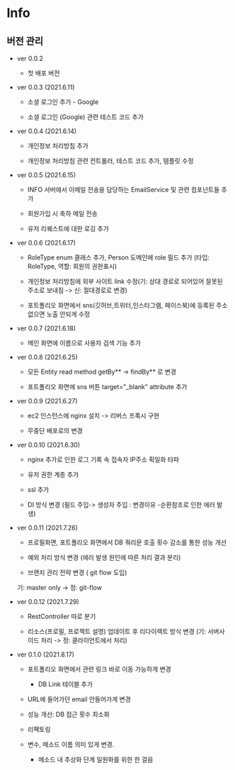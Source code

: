 # Info

## 버전 관리 

- ver 0.0.2

   - 첫 배포 버전   

- ver 0.0.3 (2021.6.11)

   - 소셜 로그인 추가 - Google
 
   - 소셜 로그인 (Google) 관련 테스트 코드 추가 

- ver 0.0.4 (2021.6.14)

   - 개인정보 처리방침 추가 

   - 개인정보 처리방침 관련 컨트롤러, 테스트 코드 추가, 템플릿 수정 

- ver 0.0.5 (2021.6.15)

   - INFO 서버에서 이메일 전송을 담당하는 EmailService 및 관련 컴포넌트들 추가

   - 회원가입 시 축하 메일 전송 

   - 유저 리퀘스트에 대한 로깅 추가 

- ver 0.0.6 (2021.6.17)

   - RoleType enum 클래스 추가, Person 도메인에 role 필드 추가 (타입: RoleType, 역할: 회원의 권한표시)

   - 개인정보 처리방침에 외부 사이트 link 수정(기: 상대 경로로 되어있어 잘못된 주소로 보내짐 -> 신: 절대경로로 변경)

   - 포트폴리오 화면에서 sns(깃허브,트위터,인스타그램, 페이스북)에 등록된 주소 없으면 노출 안되게 수정

- ver 0.0.7 (2021.6.18)

   - 메인 화면에 이름으로 사용자 검색 기능 추가 

- ver 0.0.8 (2021.6.25)
 
   - 모든 Entity read method getBy** -> findBy** 로 변경 

   - 포트폴리오 화면에 sns 버튼 target="_blank" attribute 추가 

- ver 0.0.9 (2021.6.27)

   - ec2 인스턴스에 nginx 설치 -> 리버스 프록시 구현 

   - 무중단 배포로의 변경

- ver 0.0.10 (2021.6.30)

   - nginx 추가로 인한 로그 기록 속 접속자 IP주소 획일화 타파

   - 유저 권한 계층 추가

   - ssl 추가 

   - DI 방식 변경 (필드 주입-> 생성자 주입 : 변경이유 -순환참조로 인한 에러 발생)

- ver 0.0.11 (2021.7.26)

   - 프로필화면, 포트폴리오 화면에서 DB 쿼리문 호출 횟수 감소를 통한 성능 개선 

   - 예외 처리 방식 변경 (에러 발생 원인에 따른 처리 결과 분리)

   - 브랜치 관리 전략 변경 ( git flow 도입)

	기: master only -> 정: git-flow

- ver 0.0.12 (2021.7.29)

   - RestController 따로 분기 

   - 리소스(프로필, 프로젝트 설명) 업데이트 후 리다이렉트 방식 변경 (기: 서버사이드 처리 -> 정: 클라이언트에서 처리)

- ver 0.1.0 (2021.8.17)

   - 포트폴리오 화면에서 관련 링크 바로 이동 가능하게 변경

    	- DB Link 테이블 추가 

   - URL에 들어가던 email 안들어가게 변경

   - 성능 개선: DB 접근 횟수 최소화 

   - 리팩토링
     
	- 변수, 메소드 이름 의미 있게 변경. 

    	- 메소드 내 추상화 단계 일원화를 위한 한 걸음
